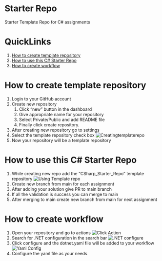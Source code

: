 
# Starter Repo
Starter Template Repo for C# assignments

# QuickLinks
1. [How to create template repository](https://github.com/solitontech/CSharp_Starter_Repo#how-to-create-template-repository)
2. [How to use this C# Starter Repo](https://github.com/solitontech/CSharp_Starter_Repo#how-to-create-workflow)
3. [How to create workflow](https://github.com/solitontech/CSharp_Starter_Repo#how-to-create-workflow)


# How to create template repository
1. Login to your GitHub account 
2. Create new repository 
      1. Click “new” button in the dashboard 
      2. Give appropriate name for your repository 
      3. Select Private/Public and add README file 
      4. Finally click create repository. 
3. After creating new repository go to settings 
4. Select the template repository check box
   ![Creatingtemplaterepo](https://github.com/solitontech/CSharp_Starter_Repo/blob/main/Documentation/Assets/Documentation/Image1.jpg)
6. Now your repository will be a template repository 

# How to use this C# Starter Repo
 1. While creating new repo add the “CSharp_Starter_Repo” template repository
![Using Template repo](https://github.com/solitontech/CSharp_Starter_Repo/blob/main/Documentation/Assets/Documentation/Image2.jpg) 
 2. Create new branch from main for each assignment 
 3. After adding your solution give PR to main branch 
 4. If all the validation is success you can merge to main  
 5. After merging to main create new branch from main for next assignment
    
# How to create workflow
1. Open your repository and go to actions
![Click Action](https://github.com/solitontech/CSharp_Starter_Repo/blob/main/Documentation/Assets/Documentation/Image3.jpg)
2. Search for .NET configuration in the search bar
![.NET configure](https://github.com/solitontech/CSharp_Starter_Repo/blob/main/Documentation/Assets/Documentation/Image4.jpg)
3. Click configure and the dotnet.yaml file will be added to your workflow
![Yaml Config](https://github.com/solitontech/CSharp_Starter_Repo/blob/main/Documentation/Assets/Documentation/Image5.jpg)
4. Configure the yaml file as your needs

